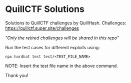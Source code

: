 # QuillCTF Solutions

Solutions to QuillCTF challenges by QuillHash.
Challenges: https://quillctf.super.site/challenges

<i>"Only the retired challenges will be shared in this repo"</i>

Run the test cases for different exploits using:

```shell
npx hardhat test test/<TEST_FILE_NAME>
```
NOTE: Insert the test file name in the above command.

Thank you!
